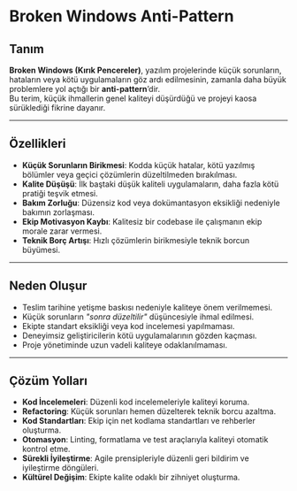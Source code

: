 # Broken Windows Anti-Pattern

## Tanım
**Broken Windows (Kırık Pencereler)**, yazılım projelerinde küçük sorunların, hataların veya kötü uygulamaların göz ardı edilmesinin, zamanla daha büyük problemlere yol açtığı bir **anti-pattern**’dir.  
Bu terim, küçük ihmallerin genel kaliteyi düşürdüğü ve projeyi kaosa sürüklediği fikrine dayanır.

---

## Özellikleri
- **Küçük Sorunların Birikmesi**: Kodda küçük hatalar, kötü yazılmış bölümler veya geçici çözümlerin düzeltilmeden bırakılması.  
- **Kalite Düşüşü**: İlk baştaki düşük kaliteli uygulamaların, daha fazla kötü pratiği teşvik etmesi.  
- **Bakım Zorluğu**: Düzensiz kod veya dokümantasyon eksikliği nedeniyle bakımın zorlaşması.  
- **Ekip Motivasyon Kaybı**: Kalitesiz bir codebase ile çalışmanın ekip morale zarar vermesi.  
- **Teknik Borç Artışı**: Hızlı çözümlerin birikmesiyle teknik borcun büyümesi.  

---

## Neden Oluşur
- Teslim tarihine yetişme baskısı nedeniyle kaliteye önem verilmemesi.  
- Küçük sorunların *"sonra düzeltilir"* düşüncesiyle ihmal edilmesi.  
- Ekipte standart eksikliği veya kod incelemesi yapılmaması.  
- Deneyimsiz geliştiricilerin kötü uygulamalarının gözden kaçması.  
- Proje yönetiminde uzun vadeli kaliteye odaklanılmaması.  

---

## Çözüm Yolları
- **Kod İncelemeleri**: Düzenli kod incelemeleriyle kaliteyi koruma.  
- **Refactoring**: Küçük sorunları hemen düzelterek teknik borcu azaltma.  
- **Kod Standartları**: Ekip için net kodlama standartları ve rehberler oluşturma.  
- **Otomasyon**: Linting, formatlama ve test araçlarıyla kaliteyi otomatik kontrol etme.  
- **Sürekli İyileştirme**: Agile prensipleriyle düzenli geri bildirim ve iyileştirme döngüleri.  
- **Kültürel Değişim**: Ekipte kalite odaklı bir zihniyet oluşturma.  
